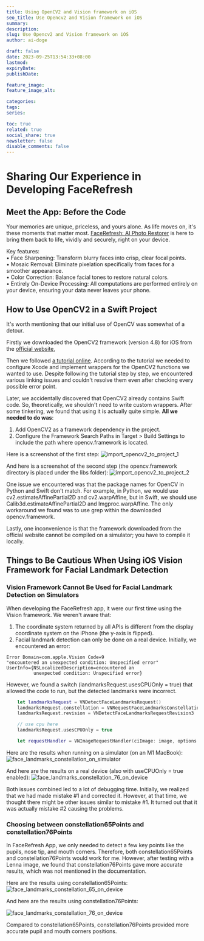 ```yaml
---
title: Using OpenCV2 and Vision framework on iOS
seo_title: Use Opencv2 and Vision framework on iOS
summary: 
description: 
slug: Use Opencv2 and Vision framework on iOS
author: ai-doge

draft: false
date: 2023-09-25T13:54:33+08:00
lastmod: 
expiryDate: 
publishDate: 

feature_image: 
feature_image_alt: 

categories:
tags:
series:

toc: true
related: true
social_share: true
newsletter: false
disable_comments: false
---
```


# Sharing Our Experience in Developing FaceRefresh

## Meet the App: Before the Code
Your memories are unique, priceless, and yours alone. As life moves on, it's these moments that matter most.
[FaceRefresh: AI Photo Restorer](https://apps.apple.com/app/facerefresh-ai-photo-restorer/id6463642671) is here to bring them back to life, vividly and securely, right on your device.

Key features:  
• Face Sharpening: Transform blurry faces into crisp, clear focal points.  
• Mosaic Removal: Eliminate pixelation specifically from faces for a smoother appearance.  
• Color Correction: Balance facial tones to restore natural colors.  
• Entirely On-Device Processing: All computations are performed entirely on your device, ensuring your data never leaves your phone.  


## How to Use OpenCV2 in a Swift Project
It's worth mentioning that our initial use of OpenCV was somewhat of a detour.

Firstly we downloaded the OpenCV2 framework (version 4.8) for iOS from the [official website](https://opencv.org/releases/),

Then we followed [a tutorial online](https://medium.com/pharos-production/using-opencv-in-a-swift-project-679868e1b798).
According to the tutorial we needed to configure Xcode and implement wrappers for the OpenCV2 functions we wanted to use. Despite following the tutorial step by step, we encountered various linking issues and couldn't resolve them even after checking every possible error point.

Later, we accidentally discovered that OpenCV2 already contains Swift code. So, theoretically, we shouldn't need to write custom wrappers. After some tinkering, we found that using it is actually quite simple. **All we needed to do was**:

1. Add OpenCV2 as a framework dependency in the project.
2. Configure the Framework Search Paths in Target > Build Settings to include the path where opencv.framework is located.

Here is a screenshot of the first step:
![import_opencv2_to_project_1](images/import_opencv2_to_project_1_2.png)

And here is a screenshot of the second step (the opencv.framework directory is placed under the libs folder):
![import_opencv2_to_project_2](images/import_opencv2_to_project_3.png)

One issue we encountered was that the package names for OpenCV in Python and Swift don't match. For example, in Python, we would use cv2.estimateAffinePartial2D and cv2.warpAffine, but in Swift, we should use Calib3d.estimateAffinePartial2D and Imgproc.warpAffine. The only workaround we found was to use grep within the downloaded opencv.framework.


Lastly, one inconvenience is that the framework downloaded from the official website cannot be compiled on a simulator; you have to compile it locally.


## Things to Be Cautious When Using iOS Vision Framework for Facial Landmark Detection

### Vision Framework Cannot Be Used for Facial Landmark Detection on Simulators
When developing the FaceRefresh app, it were our first time using the Vision framework. We weren't aware that:
1. The coordinate system returned by all APIs is different from the display coordinate system on the iPhone (the y-axis is flipped).
2. Facial landmark detection can only be done on a real device.
Initially, we encountered an error:
```
Error Domain=com.apple.Vision Code=9 
"encountered an unexpected condition: Unspecified error" 
UserInfo={NSLocalizedDescription=encountered an 
          unexpected condition: Unspecified error}
```

However, we found a switch (landmarksRequest.usesCPUOnly = true) that allowed the code to run, but the detected landmarks were incorrect.

```swift
    let landmarksRequest = VNDetectFaceLandmarksRequest()
    landmarksRequest.constellation = VNRequestFaceLandmarksConstellation.constellation76Points
    landmarksRequest.revision = VNDetectFaceLandmarksRequestRevision3

    // use cpu here
    landmarksRequest.usesCPUOnly = true

    let requestHandler = VNImageRequestHandler(ciImage: image, options: [:])
```
Here are the results when running on a simulator (on an M1 MacBook):
![face_landmarks_constellation_on_simulator](images/2_face_landmarks_constellation_on_simulator.jpg)

And here are the results on a real device (also with useCPUOnly = true enabled):
![face_landmarks_constellation_76_on_device](images/2_face_landmarks_constellation_76_on_device.jpg)

Both issues combined led to a lot of debugging time. Initially, we realized that we had made mistake #1 and corrected it. However, at that time, we thought there might be other issues similar to mistake #1. It turned out that it was actually mistake #2 causing the problems.

### Choosing between constellation65Points and constellation76Points 

In FaceRefresh App, we only needed to detect a few key points like the pupils, nose tip, and mouth corners. Therefore, both constellation65Points and constellation76Points would work for me. However, after testing with a Lenna image, we found that constellation76Points gave more accurate results, which was not mentioned in the documentation.

Here are the results using constellation65Points:
![face_landmarks_constellation_65_on_device](images/face_landmarks_constellation_65.jpg)

And here are the results using constellation76Points:

![face_landmarks_constellation_76_on_device](images/face_landmarks_constellation_76.jpg)

Compared to constellation65Points, constellation76Points provided more accurate pupil and mouth corners positions.
